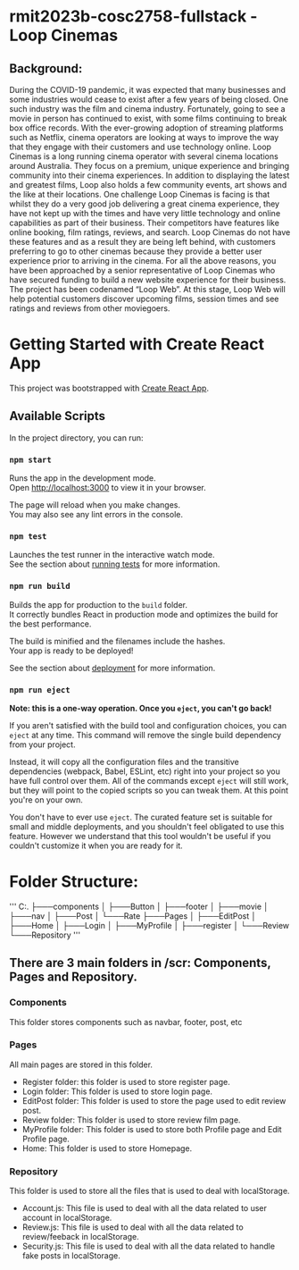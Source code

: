 # rmit2023b-cosc2758-fullstack - Loop Cinemas

## Background: 
During the COVID-19 pandemic, it was expected that many businesses and some industries would cease to exist after a
few years of being closed. One such industry was the film and cinema industry. Fortunately, going to see a movie in
person has continued to exist, with some films continuing to break box office records. With the ever-growing adoption
of streaming platforms such as Netflix, cinema operators are looking at ways to improve the way that they engage with
their customers and use technology online.
Loop Cinemas is a long running cinema operator with several cinema locations around Australia. They focus on a
premium, unique experience and bringing community into their cinema experiences. In addition to displaying the latest
and greatest films, Loop also holds a few community events, art shows and the like at their locations.
One challenge Loop Cinemas is facing is that whilst they do a very good job delivering a great cinema experience, they
have not kept up with the times and have very little technology and online capabilities as part of their business.
Their competitors have features like online booking, film ratings, reviews, and search. Loop Cinemas do not have these
features and as a result they are being left behind, with customers preferring to go to other cinemas because they provide
a better user experience prior to arriving in the cinema.
For all the above reasons, you have been approached by a senior representative of Loop Cinemas who have secured
funding to build a new website experience for their business. The project has been codenamed “Loop Web”.
At this stage, Loop Web will help potential customers discover upcoming films, session times and see ratings and
reviews from other moviegoers.

# Getting Started with Create React App

This project was bootstrapped with [Create React App](https://github.com/facebook/create-react-app).

## Available Scripts

In the project directory, you can run:

### `npm start`

Runs the app in the development mode.\
Open [http://localhost:3000](http://localhost:3000) to view it in your browser.

The page will reload when you make changes.\
You may also see any lint errors in the console.

### `npm test`

Launches the test runner in the interactive watch mode.\
See the section about [running tests](https://facebook.github.io/create-react-app/docs/running-tests) for more information.

### `npm run build`

Builds the app for production to the `build` folder.\
It correctly bundles React in production mode and optimizes the build for the best performance.

The build is minified and the filenames include the hashes.\
Your app is ready to be deployed!

See the section about [deployment](https://facebook.github.io/create-react-app/docs/deployment) for more information.

### `npm run eject`

**Note: this is a one-way operation. Once you `eject`, you can't go back!**

If you aren't satisfied with the build tool and configuration choices, you can `eject` at any time. This command will remove the single build dependency from your project.

Instead, it will copy all the configuration files and the transitive dependencies (webpack, Babel, ESLint, etc) right into your project so you have full control over them. All of the commands except `eject` will still work, but they will point to the copied scripts so you can tweak them. At this point you're on your own.

You don't have to ever use `eject`. The curated feature set is suitable for small and middle deployments, and you shouldn't feel obligated to use this feature. However we understand that this tool wouldn't be useful if you couldn't customize it when you are ready for it.

# Folder Structure:
'''
C:.
├───components
│   ├───Button
│   ├───footer
│   ├───movie
│   ├───nav
│   ├───Post
│   └───Rate
├───Pages
│   ├───EditPost
│   ├───Home
│   ├───Login
│   ├───MyProfile
│   ├───register
│   └───Review
└───Repository
'''

## There are 3 main folders in /scr: Components, Pages and Repository.
### Components
This folder stores components such as navbar, footer, post, etc

### Pages
All main pages are stored in this folder.
- Register folder: this folder is used to store register page.
- Login folder: This folder is used to store login page.
- EditPost folder: This folder is used to store the page used to edit review post.
- Review folder: This folder is used to store review film page.
- MyProfile folder: This folder is used to store both Profile page and Edit Profile page.
- Home: This folder is used to store Homepage.

### Repository
This folder is used to store all the files that is used to deal with localStorage.
- Account.js: This file is used to deal with all the data related to user account in localStorage.
- Review.js: This file is used to deal with all the data related to review/feeback in localStorage.
- Security.js: This file is used to deal with all the data related to handle fake posts in localStorage.
